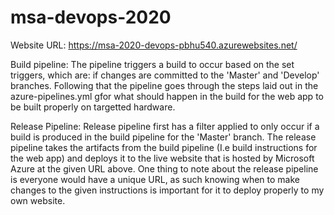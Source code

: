 # msa-devops-2020

Website URL: https://msa-2020-devops-pbhu540.azurewebsites.net/

Build pipeline: The pipeline triggers a build to occur based on the set triggers, which are: if changes are committed to the 'Master' and 'Develop' branches. Following that the pipeline goes through the steps laid out in the azure-pipelines.yml gfor what should happen in the build for the web app to be built properly on targetted hardware. 

Release Pipeline: Release pipeline first has a filter applied to only occur if a build is produced in the build pipeline for the 'Master' branch. The release pipeline takes the artifacts from the build pipeline (I.e build instructions for the web app) and deploys it to the live website that is hosted by Microsoft Azure at the given URL above.
One thing to note about the release pipeline is everyone would have a unique URL, as such knowing when to make changes to the given instructions is important for it to deploy properly to my own website.
